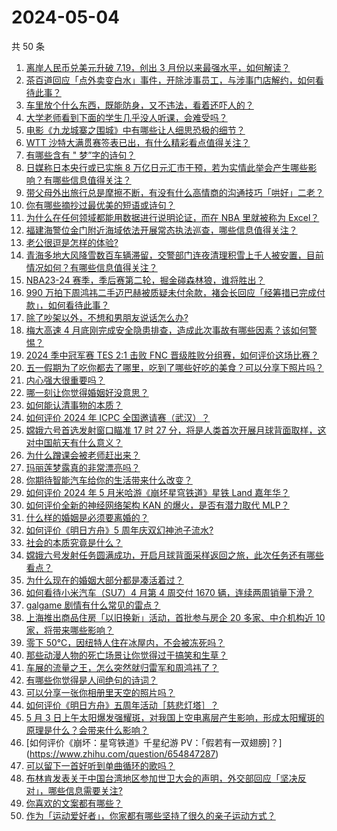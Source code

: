 # 2024-05-04

共 50 条

<!-- BEGIN ZHIHUVIDEO -->
<!-- 最后更新时间 Sat May 04 2024 00:11:52 GMT+0800 (China Standard Time) -->
1. [离岸人民币兑美元升破 7.19，创出 3 月份以来最强水平，如何解读？](https://www.zhihu.com/question/654842858)
1. [茶百道回应「点外卖变白水」事件，开除涉事员工，与涉事门店解约，如何看待此事？](https://www.zhihu.com/question/654857080)
1. [车里放个什么东西，既能防身，又不违法，看着还吓人的？](https://www.zhihu.com/question/632563155)
1. [大学老师看到下面的学生几乎没人听课，会难受吗？](https://www.zhihu.com/question/654487679)
1. [电影《九龙城寨之围城》中有哪些让人细思恐极的细节？](https://www.zhihu.com/question/654626473)
1. [WTT 沙特大满贯赛签表已出，有什么精彩看点值得关注？](https://www.zhihu.com/question/654803432)
1. [有哪些含有 " 梦”字的诗句？](https://www.zhihu.com/question/598605536)
1. [日媒称日本央行或已实施 8 万亿日元汇市干预，若为实情此举会产生哪些影响？有哪些信息值得关注？](https://www.zhihu.com/question/654886309)
1. [带父母外出旅行总是摩擦不断，有没有什么高情商的沟通技巧「哄好」二老？](https://www.zhihu.com/question/653430268)
1. [你有哪些摘抄过最优美的短语或诗句？](https://www.zhihu.com/question/654843259)
1. [为什么在任何领域都能用数据进行说明论证，而在 NBA 里就被称为 Excel？](https://www.zhihu.com/question/598072727)
1. [福建海警位金门附近海域依法开展常态执法巡查，哪些信息值得关注？](https://www.zhihu.com/question/654845981)
1. [老公很逗是怎样的体验?](https://www.zhihu.com/question/39642508)
1. [青海多地大风降雪数百车辆滞留，交警部门连夜清理积雪上千人被安置，目前情况如何？有哪些信息值得关注？](https://www.zhihu.com/question/654878468)
1. [NBA23-24 赛季，季后赛第二轮，掘金碰森林狼，谁将胜出？](https://www.zhihu.com/question/654752333)
1. [990 万拍下周鸿祎二手迈巴赫被质疑未付余款，褚会长回应「经筹措已完成付款」，如何看待此事？](https://www.zhihu.com/question/654836354)
1. [除了吵架以外，不想和男朋友说话怎么办?](https://www.zhihu.com/question/651400797)
1. [梅大高速 4 月底刚完成安全隐患排查，造成此次事故有哪些因素？该如何警惕？](https://www.zhihu.com/question/654776117)
1. [2024 季中冠军赛 TES 2:1 击败 FNC 晋级胜败分组赛，如何评价这场比赛？](https://www.zhihu.com/question/654867744)
1. [五一假期为了吃你都去了哪里，吃到了哪些好吃的美食？可以分享下照片吗？](https://www.zhihu.com/question/652240642)
1. [内心强大很重要吗？](https://www.zhihu.com/question/654622041)
1. [哪一刻让你觉得婚姻好没意思？](https://www.zhihu.com/question/353414141)
1. [如何能认清事物的本质？](https://www.zhihu.com/question/646940253)
1. [如何评价 2024 年 ICPC 全国邀请赛（武汉）？](https://www.zhihu.com/question/648600132)
1. [嫦娥六号首选发射窗口瞄准 17 时 27 分，将是人类首次开展月球背面取样，这对中国航天有什么意义？](https://www.zhihu.com/question/654475920)
1. [为什么蹭课会被老师赶出来？](https://www.zhihu.com/question/355822061)
1. [玛丽莲梦露真的非常漂亮吗？](https://www.zhihu.com/question/340362816)
1. [你期待智能汽车给你的生活带来什么改变？](https://www.zhihu.com/question/634428919)
1. [如何评价 2024 年 5 月米哈游《崩坏星穹铁道》星铁 Land 嘉年华？](https://www.zhihu.com/question/654780736)
1. [如何评价全新的神经网络架构 KAN 的爆火，是否有潜力取代 MLP？](https://www.zhihu.com/question/654782350)
1. [什么样的婚姻是必须要离婚的？](https://www.zhihu.com/question/320021757)
1. [如何评价《明日方舟》5 周年庆双幻神池子流水?](https://www.zhihu.com/question/654756365)
1. [社会的本质究竟是什么？](https://www.zhihu.com/question/499152042)
1. [嫦娥六号发射任务圆满成功，开启月球背面采样返回之旅，此次任务还有哪些看点？](https://www.zhihu.com/question/654834175)
1. [为什么现在的婚姻大部分都是凑活着过？](https://www.zhihu.com/question/654569268)
1. [如何看待小米汽车（SU7）4 月第 4 周交付 1670 辆，连续两周销量下滑？](https://www.zhihu.com/question/654606692)
1. [galgame 剧情有什么常见的雷点？](https://www.zhihu.com/question/653263131)
1. [上海推出商品住房「以旧换新」活动，首批参与房企 20 多家、中介机构近 10 家，将带来哪些影响？](https://www.zhihu.com/question/654838971)
1. [零下 50℃，因纽特人住在冰屋内，不会被冻死吗？](https://www.zhihu.com/question/653834143)
1. [那些动漫人物的死亡场景让你觉得过于搞笑和生草？](https://www.zhihu.com/question/435629734)
1. [车展的流量之王，怎么突然就归雷军和周鸿祎了？](https://www.zhihu.com/question/654073588)
1. [有哪些你觉得是人间绝句的诗词？](https://www.zhihu.com/question/287378875)
1. [可以分享一张你相册里天空的照片吗？](https://www.zhihu.com/question/647127430)
1. [如何评价《明日方舟》五周年活动［慈悲灯塔］？](https://www.zhihu.com/question/654694845)
1. [5 月 3 日上午太阳爆发强耀斑，对我国上空电离层产生影响，形成太阳耀斑的原理是什么？会带来什么影响？](https://www.zhihu.com/question/654851790)
1. [如何评价《崩坏：星穹铁道》千星纪游 PV：「假若有一双翅膀]？](https://www.zhihu.com/question/654847287)
1. [可以留下一首好听到单曲循环的歌吗？](https://www.zhihu.com/question/650111245)
1. [布林肯发表关于中国台湾地区参加世卫大会的声明，外交部回应「坚决反对」，哪些信息需要关注?](https://www.zhihu.com/question/654783784)
1. [你喜欢的文案都有哪些？](https://www.zhihu.com/question/654765509)
1. [作为「运动爱好者」，你家都有哪些坚持了很久的亲子运动方式？](https://www.zhihu.com/question/653432635)
<!-- END ZHIHUVIDEO -->

